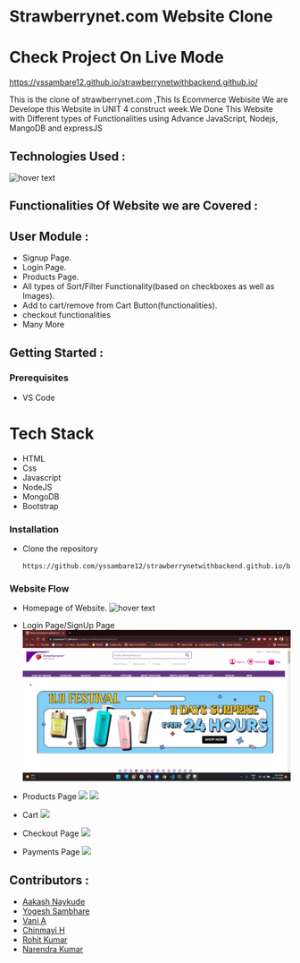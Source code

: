 
# Strawberrynet.com Website Clone

# Check Project On Live Mode 
https://yssambare12.github.io/strawberrynetwithbackend.github.io/

This is the clone of strawberrynet.com ,This Is Ecommerce Webisite We are Develope this Website in  UNIT 4 construct week.We Done This Website with Different types of Functionalities using Advance JavaScript, Nodejs, MangoDB and expressJS
<!-- ![Clone of strawberrynet.com](https://miro.medium.com/max/1025/1*pu7gy-oQMefCge7Zr4KEBA.png) -->

## Technologies Used :
<img src="https://p92.com/binaries/content/gallery/p92website/technologies/htmlcssjs-details.png"  title="hover text" height="100px">



## Functionalities Of Website we are Covered :
## User Module :
* Signup Page.
* Login Page.
* Products Page.
* All types of Sort/Filter Functionality(based on checkboxes as well as Images).
* Add to cart/remove from Cart Button(functionalities).
* checkout functionalities
* Many More


## Getting Started :


### Prerequisites 
* VS Code

# Tech Stack
* HTML
* Css
* Javascript
* NodeJS
* MongoDB
* Bootstrap

### Installation 
* Clone the repository
    ``` 
    https://github.com/yssambare12/strawberrynetwithbackend.github.io/blob/main/README.md
    ```
### Website Flow
* Homepage of Website.
  <img src="" title="hover text">

* Login Page/SignUp Page
  <img src="Strawberrynet.jpg" alt="accessibility text" width="500px">
    <!-- login gif -->
* Products Page
  <img src="https://miro.medium.com/max/2730/1*lmbEleIti_cMy5SLgrokqA.png">
  <img src="https://miro.medium.com/max/2728/1*kbeRKQmSyGGFBxBn6-YSpg.png">

* Cart
  <img src="https://miro.medium.com/max/1400/1*7XKc-uOsY3xtY6qkhY87Ug.png">
* Checkout Page
  <img src="https://miro.medium.com/max/1925/1*ey7SMm3qpr8ThM7g54dVHw.png">
* Payments Page
  <img src="https://miro.medium.com/max/1925/1*mARvPPmnLPkqUQjq_xURVA.png">

## Contributors :
* [Aakash Naykude](https://github.com/Aakash-Naykude)
* [Yogesh Sambhare](https://github.com/yssambare12)
* [Vani A](https://github.com/vani-231) 
* [Chinmayi H](https://github.com/chinmayisuresh)
* [Rohit Kumar](https://github.com/Rohit-0310)
* [Narendra Kumar](https://github.com/narendrapanchal)

